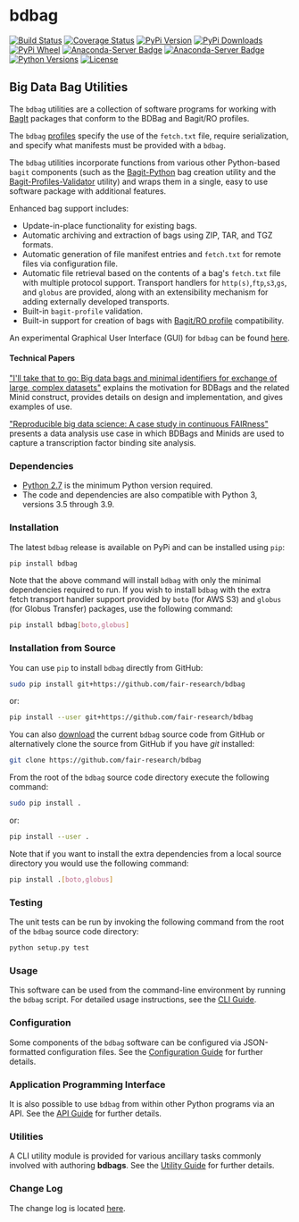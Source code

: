 # bdbag
[![Build Status](https://app.travis-ci.com/fair-research/bdbag.svg)](https://app.travis-ci.com/fair-research/bdbag)
[![Coverage Status](https://coveralls.io/repos/github/fair-research/bdbag/badge.svg?branch=master)](https://coveralls.io/github/fair-research/bdbag?branch=master)
[![PyPi Version](https://img.shields.io/pypi/v/bdbag.svg)](https://pypi.python.org/pypi/bdbag)
[![PyPi Downloads](https://pepy.tech/badge/bdbag)](https://pepy.tech/project/bdbag)
[![PyPi Wheel](https://img.shields.io/pypi/wheel/bdbag.svg)](https://pypi.python.org/pypi/bdbag)
[![Anaconda-Server Badge](https://anaconda.org/conda-forge/bdbag/badges/version.svg)](https://anaconda.org/conda-forge/bdbag)
[![Anaconda-Server Badge](https://anaconda.org/conda-forge/bdbag/badges/downloads.svg)](https://anaconda.org/conda-forge/bdbag)
[![Python Versions](https://img.shields.io/pypi/pyversions/bdbag.svg)](https://pypi.python.org/pypi/bdbag)
[![License](https://img.shields.io/pypi/l/bdbag.svg)](http://www.apache.org/licenses/LICENSE-2.0)

## Big Data Bag Utilities

The `bdbag` utilities are a collection of software programs for working with
[BagIt](https://datatracker.ietf.org/doc/draft-kunze-bagit/) packages that conform to the BDBag and Bagit/RO profiles.

The `bdbag` [profiles](https://github.com/fair-research/bdbag/tree/master/profiles) specify the use of the `fetch.txt` 
file, require serialization, and specify what manifests must be provided with a `bdbag`.

The `bdbag` utilities incorporate functions from various other Python-based `bagit` components (such as the
[Bagit-Python](https://github.com/LibraryOfCongress/bagit-python) bag creation utility and the
[Bagit-Profiles-Validator](https://github.com/ruebot/bagit-profiles)
utility) and wraps them in a single, easy to use software package with additional features.

Enhanced bag support includes:

* Update-in-place functionality for existing bags.
* Automatic archiving and extraction of bags using ZIP, TAR, and TGZ formats.
* Automatic generation of file manifest entries and `fetch.txt` for remote files via configuration file.
* Automatic file retrieval based on the contents of a bag's `fetch.txt` file with multiple protocol support. Transport 
  handlers for `http(s)`,`ftp`,`s3`,`gs`, and `globus` are provided, along with an extensibility mechanism for adding 
  externally developed transports.  
* Built-in `bagit-profile` validation.
* Built-in support for creation of bags with [Bagit/RO profile](https://github.com/ResearchObject/bagit-ro) compatibility.

An experimental Graphical User Interface (GUI) for `bdbag` can be found [here](https://github.com/fair-research/bdbag_gui).

#### Technical Papers

["I'll take that to go: Big data bags and minimal identifiers for exchange of large, complex datasets"](https://zenodo.org/record/820878) explains the motivation for BDBags and the related Minid construct, provides details on design and implementation, and gives examples of use. 

["Reproducible big data science: A case study in continuous FAIRness"](https://www.biorxiv.org/content/early/2018/02/27/268755) presents a data analysis use case in which BDBags and Minids are used to capture a transcription factor binding site analysis.

### Dependencies

* [Python 2.7](https://www.python.org/downloads/release/python-27/) is the minimum Python version required.
* The code and dependencies are also compatible with Python 3, versions 3.5 through 3.9.

### Installation
The latest `bdbag` release is available on PyPi and can be installed using `pip`:

```sh
pip install bdbag
```

Note that the above command will install `bdbag` with only the minimal dependencies required to run.
If you wish to install `bdbag` with the extra fetch transport handler support provided by `boto` (for AWS S3)
and `globus` (for Globus Transfer) packages, use the following command:
```sh
pip install bdbag[boto,globus]
```

### Installation from Source
You can use `pip` to install `bdbag` directly from GitHub:

```sh
sudo pip install git+https://github.com/fair-research/bdbag
```
or:
```sh
pip install --user git+https://github.com/fair-research/bdbag
```

You can also [download](https://github.com/fair-research/bdbag/archive/master.zip) the current `bdbag` source code from GitHub or
alternatively clone the source from GitHub if you have *git* installed:

```sh
git clone https://github.com/fair-research/bdbag
```
From the root of the `bdbag` source code directory execute the following command:
```sh
sudo pip install .
```
or:
```sh
pip install --user .
```
Note that if you want to install the extra dependencies from a local source directory you would use the following command:
```sh
pip install .[boto,globus]
```

### Testing
The unit tests can be run by invoking the following command from the root of the `bdbag` source code directory:
```sh
python setup.py test
```

### Usage

This software can be used from the command-line environment by running the `bdbag` script.  For detailed usage
instructions, see the [CLI Guide](./doc/cli.md).

### Configuration

Some components of the `bdbag` software can be configured via JSON-formatted configuration files.
See the [Configuration Guide](./doc/config.md) for further details.

### Application Programming Interface

It is also possible to use `bdbag` from within other Python programs via an API.
See the [API Guide](./doc/api.md) for further details.

### Utilities

A CLI utility module is provided for various ancillary tasks commonly involved with authoring **bdbags**.
See the [Utility Guide](./doc/utils.md) for further details.

### Change Log

The change log is located [here](CHANGELOG.md).
